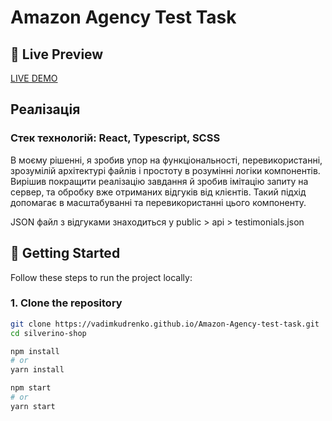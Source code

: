# Amazon Agency Test Task

## 🚀 Live Preview

[LIVE DEMO](https://vadimkudrenko.github.io/Amazon-Agency-test-task.git)

## Реалізація
### Стек технологій: React, Typescript, SCSS

В моєму рішенні, я зробив упор на функціональності, перевикористанні, зрозумілій архітектурі файлів і простоту в розумінні логіки компонентів.
Вирішив покращити реалізацію завдання й зробив імітацію запиту на сервер, та обробку вже отриманих відгуків від клієнтів.
Такий підхід допомагає в масштабуванні та перевикористанні цього компоненту.

JSON файл з відгуками знаходиться у public > api > testimonials.json


## 🧰 Getting Started

Follow these steps to run the project locally:

### 1. Clone the repository

```bash
git clone https://vadimkudrenko.github.io/Amazon-Agency-test-task.git
cd silverino-shop

npm install
# or
yarn install

npm start
# or
yarn start

```
